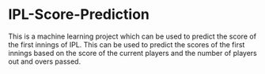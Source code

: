 # IPL-Score-Prediction

This is a machine learning project which can be used to predict the score of the first innings of IPL.
This can be used to predict the scores of the first innings based on the score of the current players and the number of players out and overs passed.
